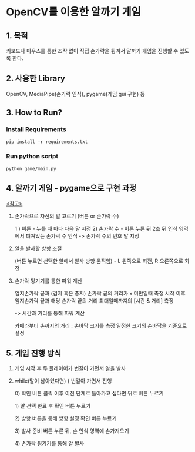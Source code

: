 # OpenCV를 이용한 알까기 게임

## 1. 목적
키보드나 마우스를 통한 조작 없이 직접 손가락을 튕겨서 알까기 게임을 진행할 수 있도록 한다. 

## 2. 사용한 Library
OpenCV, MediaPipe(손가락 인식), pygame(게임 gui 구현) 등


## 3. How to Run?
### Install Requirements
```
pip install -r requirements.txt
```
### Run python script 
```
python game/main.py
```


## 4. 알까기 게임 - pygame으로 구현 과정
[<참고>](
https://www.petercollingridge.co.uk/tutorials/pygame-physics-simulation/)

1. 손가락으로 자신의 말 고르기 (버튼 or 손가락 수)
    
    1 ) 버튼 - 누를 때 마다 다음 말 지정
    2) 손가락 수 - 버튼 누른 뒤 2초 뒤 인식 영역에서 펴져있는 손가락 수 인식
    -> 손가락 수의 번호 말 지정

2. 알을 발사할 방향 조절

    (버튼 누르면 선택한 알에서 발사 방향 움직임) - L 왼쪽으로 회전, R 오른쪽으로 회전

3. 손가락 튕기기를 통한 파워 계산
    
    엄지손가락 끝과 (검지 혹은 중지) 손가락 끝의 거리가 x 미만일때 측정 시작
    이후 엄지손가락 끝과 해당 손가락 끝의 거리 최대일때까지의 [시간 & 거리] 측정
    
    -> 시간과 거리를 통해 파워 계산
    
    카메라부터 손까지의 거리 : 손바닥 크기를 측정
    일정한 크기의 손바닥을 기준으로 설정



## 5. 게임 진행 방식
1. 게임 시작 후 두 플레이어가 번갈아 가면서 알을 발사
2. while(말이 남아있다면) { 번갈아 가면서 진행

    0\) 확인 버튼 클릭 이후 이전 단계로 돌아가고 싶다면 뒤로 버튼 누르기

    1\) 알 선택 완료 후 확인 버튼 누르기

    2\) 방향 버튼을 통해 방향 설정 확인 버튼 누르기
    
    3\) 발사 준비 버튼 누른 뒤, 손 인식 영역에 손가져오기

    4\) 손가락 튕기기를 통해 알 발사

